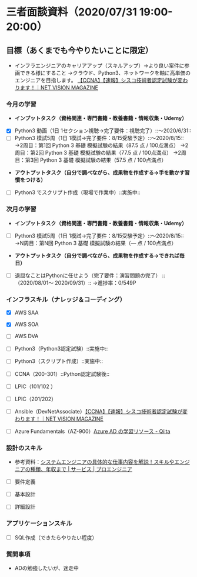 # 三者面談資料（2020/07/31 19:00-20:00）

## 目標（あくまでも今やりたいことに限定）
* インフラエンジニアのキャリアアップ（スキルアップ）→より良い案件に参画できる様にすること
→クラウド、Python3、ネットワークを軸に高単価のエンジニアを目指します。
[【CCNA】【速報】シスコ技術者認定試験が変わります！｜NET VISION MAGAZINE](https://netvisionsystems.info/study/263)

### 今月の学習
* **インプットタスク（資格関連・専門書籍・教養書籍・情報収集・Udemy）**
- [x] Python3 動画（1日 1セクション視聴→完了要件：視聴完了）::〜2020/6/31::
- [ ] Python3 模試5周（1日 1模試→完了要件：8/15受験予定）::〜2020/8/15::
→2周目：第1回 Python 3 基礎 模擬試験の結果（87.5 点 / 100点満点）
→2周目：第2回 Python 3 基礎 模擬試験の結果（77.5 点 / 100点満点）
→2周目：第3回 Python 3 基礎 模擬試験の結果（57.5 点 / 100点満点）

* **アウトプットタスク（自分で調べながら、成果物を作成する→手を動かす習慣をつける）**
- [ ] Python3 でスクリプト作成（現場で作業中）::実施中::


### 次月の学習
* **インプットタスク（資格関連・専門書籍・教養書籍・情報収集・Udemy）**
- [ ] Python3 模試5周（1日 1模試→完了要件：8/15受験予定）::〜2020/8/15::
→N周目：第N回 Python 3 基礎 模擬試験の結果（— 点 / 100点満点）
* **アウトプットタスク（自分で調べながら、成果物を作成する→できれば毎日）**
- [ ] 退屈なことはPythonに任せよう（完了要件：演習問題の完了） ::（2020/08/01〜 2020/09/31）::
→進捗率：0/549P


### インフラスキル（ナレッジ＆コーディング）
- [x] AWS SAA
- [x] AWS SOA
- [ ] AWS DVA
- [ ] Python3（Python3認定試験）::実施中::
- [ ] Python3（スクリプト作成）::実施中::
- [ ] CCNA（200-301）::Python認定試験後::
- [ ] LPIC（101/102 ）
- [ ] LPIC（201/202）
- [ ] Ansible（DevNetAssociate）[【CCNA】【速報】シスコ技術者認定試験が変わります！｜NET VISION MAGAZINE](https://netvisionsystems.info/study/263)
- [ ] Azure Fundamentals（AZ-900）[Azure AD の学習リソース - Qiita](https://qiita.com/niiku-y/items/0c8061de4ecf797bb747)


### 設計のスキル
* 参考資料：[システムエンジニアの具体的な仕事内容を解説！スキルやエンジニアの種類、年収まで | サービス | プロエンジニア](https://proengineer.internous.co.jp/content/columnfeature/4946)
- [ ] 要件定義
- [ ] 基本設計
- [ ] 詳細設計


### アプリケーションスキル
- [ ] SQL作成（できたらやりたい程度）


### 質問事項
* ADの勉強したいが、迷走中